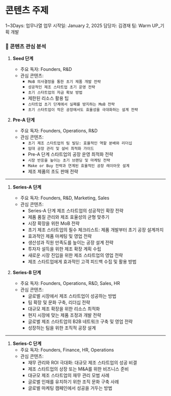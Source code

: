 # 콘텐츠 주제

1~3Days: 업무나열
업무 시작일: January 2, 2025
담당자: 김경재
팀: Warm UP_기획 개발

### 🚩 콘텐츠 관심 분석

1. **Seed 단계**
    - 주요 독자: Founders, R&D
    - 관심 콘텐츠:
        - `MoB 의사결정을 통한 초기 제품 개발 전략`
        - `성공적인 제조 스타트업 초기 운영 전략`
        - `초기 스타트업의 자금 확보 방법`
        - 제한된 리소스 활용 팁
        - `스타트업 초기 단계에서 실패를 방지하는 MoB 전략`
        - `초기 스타트업이 작은 공장에서도 효율성을 극대화하는 설계 전략`
        

1. **Pre-A 단계**
    - 주요 독자: Founders, Operations, R&D
    - 관심 콘텐츠:
        - `초기 제조 스타트업의 팀 빌딩: 효율적인 역할 분배와 리더십`
        - `임대 공장 관리 및 설비 최적화 가이드`
        - Pre-A 단계 스타트업의 공장 운영 최적화 전략
        - `시장 반응을 높이는 초기 브랜딩 및 마케팅 전략`
        - `Make or Buy 전략과 연계된 효율적인 공장 레이아웃 설계`
        - 제조 제품의 초도 판매 전략

---

1. **Series-A 단계**
    - 주요 독자: Founders, R&D, Marketing, Sales
    - 관심 콘텐츠:
        - Series-A 단계 제조 스타트업의 성공적인 확장 전략
        - 제품 품질 관리와 제조 효율성의 균형 맞추기
        - 시장 확장을 위한 MoB 전략
        - 초기 제조 스타트업의 필수 체크리스트: 제품 개발부터 초기 공장 설계까지
        - 효과적인 제품 마케팅 및 영업 전략
        - 생산성과 직원 만족도를 높이는 공장 설계 전략
        - 투자자 설득을 위한 제조 확장 계획 수립
        - 새로운 시장 진입을 위한 제조 스타트업의 영업 전략
        - 제조 스타트업에게 효과적인 고객 피드백 수집 및 활용 방법
        

1. **Series-B 단계**
    - 주요 독자: Founders, Operations, R&D, Sales, HR
    - 관심 콘텐츠:
        - 글로벌 시장에서 제조 스타트업이 성공하는 방법
        - 팀 확장 및 문화 구축, 리더십 전략
        - 대규모 제조 확장을 위한 리소스 최적화
        - 현지 시장에 맞는 제품 조정과 개발 전략
        - 글로벌 제조 스타트업의 B2B 네트워크 구축 및 영업 전략
        - 성장하는 팀을 위한 조직적 공장 설계

---

1. **Series-C 단계**
    - 주요 독자: Founders, Finance, HR, Operations
    - 관심 콘텐츠:
        - 재무 관리와 ROI 극대화: 대규모 제조 스타트업의 성공 비결
        - 제조 스타트업의 상장 또는 M&A를 위한 비즈니스 준비
        - 대규모 제조 스타트업의 재무 관리 모범 사례
        - 글로벌 인재를 유치하기 위한 조직 문화 구축 사례
        - 글로벌 마케팅 캠페인에서 성공을 거두는 방법